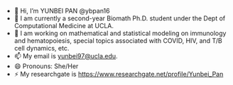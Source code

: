 - 👋 Hi, I’m YUNBEI PAN @ybpan16
- 🌱 I am currently a second-year Biomath Ph.D. student under the Dept of Computational Medicine at UCLA.
- 👀 I am working on mathematical and statistical modeling on immunology and hematopoiesis, special topics associated with COVID, HIV, and T/B cell dynamics, etc.
- 📫 My email is yunbei97@ucla.edu.
- 😄 Pronouns: She/Her
- ⚡ My researchgate is https://www.researchgate.net/profile/Yunbei_Pan

<!---
ybpan16/ybpan16 is a ✨ special ✨ repository because its `README.md` (this file) appears on your GitHub profile.
You can click the Preview link to take a look at your changes.
--->

